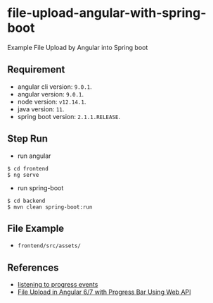 # file-upload-angular-with-spring-boot
Example File Upload by Angular into Spring boot

## Requirement

* angular cli version: `9.0.1`.
* angular version: `9.0.1`.
* node version: `v12.14.1`.
* java version: `11`.
* spring boot version: `2.1.1.RELEASE`.

## Step Run
- run angular
``` batch
$ cd frontend
$ ng serve
```

- run spring-boot
``` batch
$ cd backend
$ mvn clean spring-boot:run
``` 


## File Example
+  `frontend/src/assets/`


## References
- [listening to progress events](https://angular.io/guide/http#listening-to-progress-events)
- [File Upload in Angular 6/7 with Progress Bar Using Web API](https://www.truecodex.com/course/angular-6/file-upload-in-angular-6-7-with-progress-bar-using-web-api)